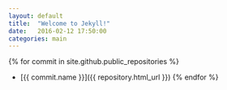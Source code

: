 ```yaml
---
layout: default
title:  "Welcome to Jekyll!"
date:   2016-02-12 17:50:00
categories: main
---
```


{% for commit in site.github.public_repositories %}
  * [{{ commit.name }}]({{ repository.html_url }})
{% endfor %}

